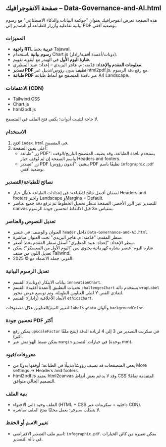 ## صفحة الانفوجرافيك – Data-Governance-and-AI.html

هذه الصفحة تعرض انفوجرافيك بعنوان "حوكمة البيانات والذكاء الاصطناعي" مع رسوم بيانية تفاعلية وأزرار للطباعة أو التصدير إلى PDF بوضعية أفقي.

### المميزات
- **واجهة RTL عربية** بخط Tajawal.
- **رسوم بيانية** باستخدام Chart.js (دونات/أعمدة أفقية/رادار).
- **شارة اليوم الأول** في الهيدر مع أيقونة تقويم.
- **معلومات المقدم والإعداد**: قدّمته: م. هاجر اليزيدي – إعداد: عبيد المطيري.
- **تصدير PDF نظيف** بدون رؤوس/تذييل عبر html2pdf.js، مع رفع دقة الرسوم.
- **طباعة PDF** عبر نافذة المتصفح مع أنماط طباعة A4 Landscape.

### الاعتمادات (CDN)
- Tailwind CSS
- Chart.js
- html2pdf.js

لا حاجة لتثبيت أدوات؛ يكفي فتح الملف في المتصفح.

### الاستخدام
1) افتح `index.html` في المتصفح.
2) أعلى يمين الصفحة:
   - زر "طباعة PDF": يستخدم نافذة الطباعة، وقد يضيف المتصفح التاريخ/الوقت واسم الصفحة إن لم تُوقف خيار Headers and footers.
   - زر "تصدير PDF (بدون رؤوس)": ينشئ PDF نظيفًا باسم `infographic.pdf` بوضعية أفقي.

### نصائح للطباعة/التصدير
- لضمان أفضل نتائج للطباعة: في إعدادات الطباعة عطّل خيار Headers and footers واختر Landscape وMargins = Default.
- للتصدير عبر الزر الأخضر: الصفحة تنتظر تحميل الخطوط ثم ترفع دقة جميع عناصر canvas بمقياس ×3 قبل الالتقاط لتحسين جودة الرسوم.

### تعديل النصوص والعناصر
- العنوان والوصف: في عنصر `header` داخل `Data-Governance-and-AI.html`.
- سطر المقدم: "قدّمته: م. هاجر اليزيدي" تحت العنوان مباشرة.
- سطر الإعداد: "إعداد: عبيد المطيري" أسفل سطر المقدم بخط أصغر.
- شارة اليوم: عنصر بشارة كهرمانية يحتوي نص "اليوم الأول من المعسكر"؛ يمكن تعديل اللون من صنف Tailwind.
- الفوتر: جملة الاعتماد مع © 2025.

### تعديل الرسوم البيانية
- بيانات الابتكار (دونات): القسم `innovationChart`.
- تحديات التطبيق (أعمدة أفقية): القسم `challengesChart` يستخدم دالة `wrapLabel` لطي العناوين الطويلة، وتم توسيع عرض محور Y لتفادي القص.
- الأبعاد الأخلاقية (رادار): القسم `ethicsChart`.

لتغيير القيم/العناوين عدّل مصفوفات `labels` و`data` وألوان `backgroundColor`.

### تحسين جودة PDF أكثر
- يمكن رفع `upscaleFactor` في سكربت التصدير من 3 إلى 4 لزيادة الدقة (ينتج ملفًا أكبر).
- يمكن ضبط الهوامش عبر `margin` في خيارات التصدير (بوحدة mm).

### معروفات/قيود
- بعض المتصفحات قد تضيف رؤوسًا/تذييلًا في الطباعة؛ أوقفها يدويًا من More settings → Headers and footers.
- html2pdf.js يعتمد html2canvas وقد لا يدعم بعض أنماط CSS المتقدمة تمامًا؛ التصميم الحالي متوافق.

### بنية الملف
- الملف وحيد ذاتي الاحتواء (HTML + CSS داخلية + سكربتات عبر CDN).
- لا يتطلب سيرفر؛ يعمل محليًا بفتح الملف مباشرة.

### تغيير الاسم أو الحفظ
- اسم ملف التصدير الافتراضي: `infographic.pdf`. يمكن تغييره من كائن الخيارات في دالة التصدير.


